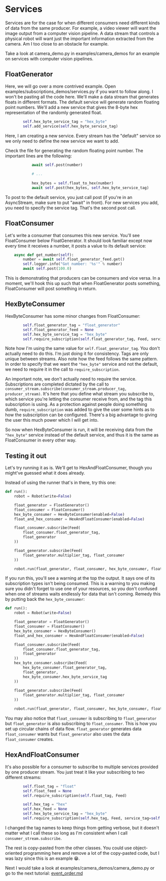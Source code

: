 # Services

Services are for the case for when different consumers need different kinds of data from the same producer. For example, a video viewer will want the image output from a computer vision pipeline. A data stream that controls a physical robot will want just the important information extracted from the camera. Am I too close to an obstacle for example.

Take a look at camera\_demo.py in examples/camera\_demos for an example on services with computer vision pipelines.

## FloatGenerator

Here, we will go over a more contrived example. Open examples/subscriptions_demos/services.py if you want to follow along. I won't be pasting all the code here. We'll make a data stream that generates floats in different formats. The default service will generate random floating point numbers. We'll add a new service that gives the 8-byte hex representation of the randomly generated float.

```python
        self.hex_byte_service_tag = "hex_byte"
        self.add_service(self.hex_byte_service_tag)
```

Here, I am creating a new service. Every stream has the "default" service so we only need to define the new service we want to add.

Check the file for generating the random floating point number. The important lines are the following:

```python
            await self.post(number)
            
            # ...
            
            hex_bytes = self.float_to_hex(number)
            await self.post(hex_bytes, self.hex_byte_service_tag)
```

To post to the default service, you just call post (if you're in an AsyncStream, make sure to put "await" in front). For new services you add, you need to specify the service tag. That's the second post call.

## FloatConsumer

Let's write a consumer that consumes this new service. You'll see FloatConsumer below FloatGenerator. It should look familiar except now every time it receives a number, it posts a value to its default service:

```python
    async def get_number(self):
        number = await self.float_generator_feed.get()
        self.logger.info("Got number: '%s'" % number)
        await self.post(100.0)
```

This is demonstrating that producers can be consumers and vice versa. In a moment, we'll hook this up such that when FloatGenerator posts something, FloatConsumer will post something in return.

## HexByteConsumer

HexByteConsumer has some minor changes from FloatConsumer:

```python
        self.float_generator_tag = "float_generator"
        self.float_generator_feed = None
        self.hex_byte_service_tag = "hex_byte"
        self.require_subscription(self.float_generator_tag, Feed, service_tag=self.hex_byte_service_tag)
```
Note how I'm using the same value for ```self.float_generator_tag```. You don't actually need to do this. I'm just doing it for consistency. Tags are only unique between streams. Also note how the feed follows the same pattern. In order to specify that we want the ```"hex_byte"``` service and not the default, we need to require it in the call to ```require_subscription```.

An important note, we don't actually need to require the service. Subscriptions are completed dictated by the call to ```consumer_stream.subscribe(consumer_stream.producer_tag, producer_stream)```. It's here that you define what stream you subscribe to, which service you're letting the consumer receive from, and the tag this subscription is using. As a protection against people doing something dumb, ```require_subscription``` was added to give the user some hints as to how the subscription can be configured. There's a big advantage to giving the user this much power which I will get into.

So now when HexByteConsumer is run, it will be receiving data from the ```"hex_byte"``` service instead of the default service, and thus it is the same as FloatConsumer in every other way.

## Testing it out

Let's try running it as is. We'll get to HexAndFloatConsumer, though you might've guessed what it does already.

Instead of using the runner that's in there, try this one:

```python
def run():
    robot = Robot(write=False)

    float_generator = FloatGenerator()
    float_consumer = FloatConsumer()
    hex_byte_consumer = HexByteConsumer(enabled=False)
    float_and_hex_consumer = HexAndFloatConsumer(enabled=False)

    float_consumer.subscribe(Feed(
        float_consumer.float_generator_tag,
        float_generator
    ))

    float_generator.subscribe(Feed(
        float_generator.multiplier_tag, float_consumer
    ))

    robot.run(float_generator, float_consumer, hex_byte_consumer, float_and_hex_consumer)
```

If you run this, you'll see a warning at the top the output. It says one of its subscription types isn't being consumed. This is a warning to you making sure you didn't forget to use one of your resources, so you don't confused when one of streams waits endlessly for data that isn't coming. Remedy this by putting back the ```hex_byte_consumer```:

```python
def run():
    robot = Robot(write=False)

    float_generator = FloatGenerator()
    float_consumer = FloatConsumer()
    hex_byte_consumer = HexByteConsumer()
    float_and_hex_consumer = HexAndFloatConsumer(enabled=False)

    float_consumer.subscribe(Feed(
        float_consumer.float_generator_tag,
        float_generator
    ))
    hex_byte_consumer.subscribe(Feed(
        hex_byte_consumer.float_generator_tag,
        float_generator,
        hex_byte_consumer.hex_byte_service_tag
    ))
    
    float_generator.subscribe(Feed(
        float_generator.multiplier_tag, float_consumer
    ))

    robot.run(float_generator, float_consumer, hex_byte_consumer, float_and_hex_consumer)
```

You may also notice that ```float_consumer``` is subscribing to ```float_generator``` but ```float_generator``` is also subscribing to ```float_consumer```. This is how you set up circular chains of data flow. ```float_generator``` generates data ```float_consumer``` wants but ```float_generator``` also uses the data ```float_consumer``` creates.

## HexAndFloatConsumer

It's also possible for a consumer to subscribe to multiple services provided by one producer stream. You just treat it like your subscribing to two different streams:

```python
        self.float_tag = "float"
        self.float_feed = None
        self.require_subscription(self.float_tag, Feed)

        self.hex_tag = "hex"
        self.hex_feed = None
        self.hex_byte_service_tag = "hex_byte"
        self.require_subscription(self.hex_tag, Feed, service_tag=self.hex_byte_service_tag)
```

I changed the tag names to keep things from getting verbose, but it doesn't matter what I call these so long as I'm consistent when I call ```consumer_stream.subscribe```.

The rest is copy-pasted from the other classes. You could use object-oriented programming here and remove a lot of the copy-pasted code, but I was lazy since this is an example 😁.

Next I would take a look at examples/camera\_demos/camera\_demo.py or go to the next tutorial: [event_order.md](./event_order.md)